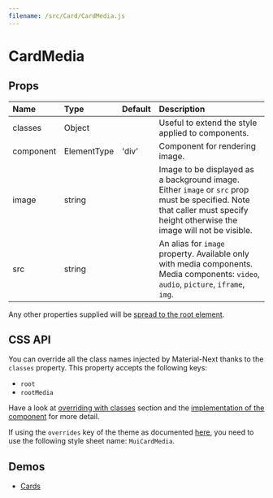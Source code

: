 ```yaml
---
filename: /src/Card/CardMedia.js
---
```


<!--- This documentation is automatically generated, do not try to edit it. -->

# CardMedia



## Props

| Name | Type | Default | Description |
|:-----|:-----|:--------|:------------|
| classes | Object |  | Useful to extend the style applied to components. |
| component | ElementType | 'div' | Component for rendering image. |
| image | string |  | Image to be displayed as a background image. Either `image` or `src` prop must be specified. Note that caller must specify height otherwise the image will not be visible. |
| src | string |  | An alias for `image` property. Available only with media components. Media components: `video`, `audio`, `picture`, `iframe`, `img`. |

Any other properties supplied will be [spread to the root element](/guides/api#spread).

## CSS API

You can override all the class names injected by Material-Next thanks to the `classes` property.
This property accepts the following keys:
- `root`
- `rootMedia`

Have a look at [overriding with classes](/customization/overrides#overriding-with-classes) section
and the [implementation of the component](https://github.com/material-next/material-next/tree/v1-beta/src/Card/CardMedia.js)
for more detail.

If using the `overrides` key of the theme as documented
[here](/customization/themes#customizing-all-instances-of-a-component-type),
you need to use the following style sheet name: `MuiCardMedia`.

## Demos

- [Cards](/demos/cards)

